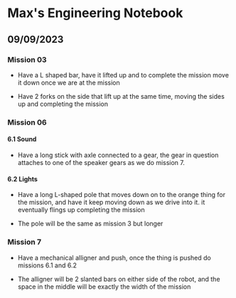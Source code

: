 # Max's Engineering Notebook

## 09/09/2023

### Mission 03

- Have a L shaped bar, have it lifted up and to complete the mission move it down once we are at the mission

- Have 2 forks on the side that lift up at the same time, moving the sides up and completing the mission

### Mission 06

#### 6.1 Sound

- Have a long stick with axle connected to a gear, the gear in question attaches to one of the speaker gears as we do mission 7.


#### 6.2 Lights

- Have a long L-shaped pole that moves down on to the orange thing for the mission, and have it keep moving down as we drive into it. it eventually flings up completing the mission

- The pole will be the same as mission 3 but longer

### Mission 7

- Have a mechanical alligner and push, once the thing is pushed do missions 6.1 and 6.2


- The alligner will be 2 slanted bars on either side of the robot, and the space in the middle will be exactly the width of the mission